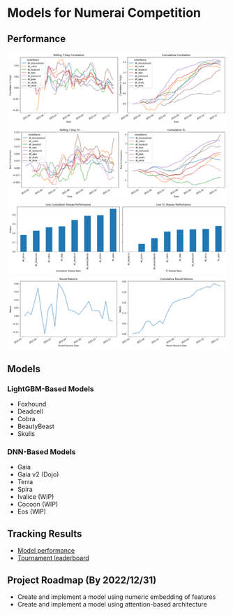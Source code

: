 # Models for Numerai Competition

## Performance
<img alt="image" src="https://raw.githubusercontent.com/hiydavid/numerai-models/main/plots/ModelCorrPlots.png">
<img alt="image" src="https://raw.githubusercontent.com/hiydavid/numerai-models/main/plots/ModelTCPlots.png">
<img alt="image" src="https://raw.githubusercontent.com/hiydavid/numerai-models/main/plots/SharpeRatioPlots.png">
<img alt="image" src="https://raw.githubusercontent.com/hiydavid/numerai-models/main/plots/TotalReturnPlots.png">

## Models
### **LightGBM-Based Models**
* Foxhound
* Deadcell
* Cobra
* BeautyBeast
* Skulls

### **DNN-Based Models**
* Gaia
* Gaia v2 (Dojo)
* Terra
* Spira
* Ivalice (WIP)
* Cocoon (WIP)
* Eos (WIP)

## Tracking Results
* [Model performance](https://numer.ai/models)
* [Tournament leaderboard](https://numer.ai/tournament)

## Project Roadmap (By 2022/12/31)
* Create and implement a model using numeric embedding of features
* Create and implement a model using attention-based architecture
